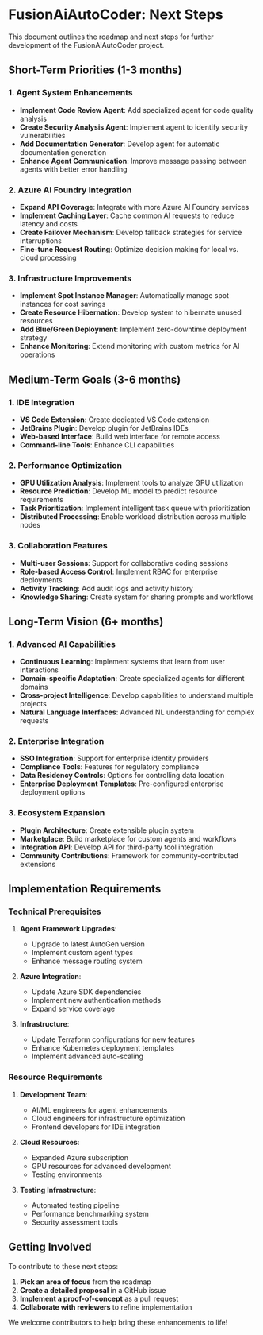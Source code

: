 # FusionAiAutoCoder: Next Steps

This document outlines the roadmap and next steps for further development of the FusionAiAutoCoder project.

## Short-Term Priorities (1-3 months)

### 1. Agent System Enhancements

- **Implement Code Review Agent**: Add specialized agent for code quality analysis
- **Create Security Analysis Agent**: Implement agent to identify security vulnerabilities
- **Add Documentation Generator**: Develop agent for automatic documentation generation
- **Enhance Agent Communication**: Improve message passing between agents with better error handling

### 2. Azure AI Foundry Integration

- **Expand API Coverage**: Integrate with more Azure AI Foundry services
- **Implement Caching Layer**: Cache common AI requests to reduce latency and costs
- **Create Failover Mechanism**: Develop fallback strategies for service interruptions
- **Fine-tune Request Routing**: Optimize decision making for local vs. cloud processing

### 3. Infrastructure Improvements

- **Implement Spot Instance Manager**: Automatically manage spot instances for cost savings
- **Create Resource Hibernation**: Develop system to hibernate unused resources
- **Add Blue/Green Deployment**: Implement zero-downtime deployment strategy
- **Enhance Monitoring**: Extend monitoring with custom metrics for AI operations

## Medium-Term Goals (3-6 months)

### 1. IDE Integration

- **VS Code Extension**: Create dedicated VS Code extension
- **JetBrains Plugin**: Develop plugin for JetBrains IDEs
- **Web-based Interface**: Build web interface for remote access
- **Command-line Tools**: Enhance CLI capabilities

### 2. Performance Optimization

- **GPU Utilization Analysis**: Implement tools to analyze GPU utilization
- **Resource Prediction**: Develop ML model to predict resource requirements
- **Task Prioritization**: Implement intelligent task queue with prioritization
- **Distributed Processing**: Enable workload distribution across multiple nodes

### 3. Collaboration Features

- **Multi-user Sessions**: Support for collaborative coding sessions
- **Role-based Access Control**: Implement RBAC for enterprise deployments
- **Activity Tracking**: Add audit logs and activity history
- **Knowledge Sharing**: Create system for sharing prompts and workflows

## Long-Term Vision (6+ months)

### 1. Advanced AI Capabilities

- **Continuous Learning**: Implement systems that learn from user interactions
- **Domain-specific Adaptation**: Create specialized agents for different domains
- **Cross-project Intelligence**: Develop capabilities to understand multiple projects
- **Natural Language Interfaces**: Advanced NL understanding for complex requests

### 2. Enterprise Integration

- **SSO Integration**: Support for enterprise identity providers
- **Compliance Tools**: Features for regulatory compliance
- **Data Residency Controls**: Options for controlling data location
- **Enterprise Deployment Templates**: Pre-configured enterprise deployment options

### 3. Ecosystem Expansion

- **Plugin Architecture**: Create extensible plugin system
- **Marketplace**: Build marketplace for custom agents and workflows
- **Integration API**: Develop API for third-party tool integration
- **Community Contributions**: Framework for community-contributed extensions

## Implementation Requirements

### Technical Prerequisites

1. **Agent Framework Upgrades**:
   - Upgrade to latest AutoGen version
   - Implement custom agent types
   - Enhance message routing system

2. **Azure Integration**:
   - Update Azure SDK dependencies
   - Implement new authentication methods
   - Expand service coverage

3. **Infrastructure**:
   - Update Terraform configurations for new features
   - Enhance Kubernetes deployment templates
   - Implement advanced auto-scaling

### Resource Requirements

1. **Development Team**:
   - AI/ML engineers for agent enhancements
   - Cloud engineers for infrastructure optimization
   - Frontend developers for IDE integration

2. **Cloud Resources**:
   - Expanded Azure subscription
   - GPU resources for advanced development
   - Testing environments

3. **Testing Infrastructure**:
   - Automated testing pipeline
   - Performance benchmarking system
   - Security assessment tools

## Getting Involved

To contribute to these next steps:

1. **Pick an area of focus** from the roadmap
2. **Create a detailed proposal** in a GitHub issue
3. **Implement a proof-of-concept** as a pull request
4. **Collaborate with reviewers** to refine implementation

We welcome contributors to help bring these enhancements to life!